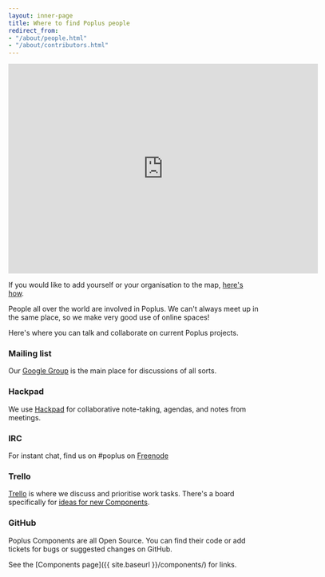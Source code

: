 ```yaml
---
layout: inner-page
title: Where to find Poplus people
redirect_from:
- "/about/people.html"
- "/about/contributors.html"
---
```


<iframe src="https://mapsengine.google.com/map/u/0/embed?mid=zIRpJTfhUk3U.kz3_0IC6HoQ4" frameborder="0" height="420" width="620"></iframe>

If you would like to add yourself or your organisation to the map, [here's how](https://github.com/ciudadanointeligente/home-poplus/wiki).

People all over the world are involved in Poplus. We can't always meet up in the same place, so we make very good use of online spaces!

Here's where you can talk and collaborate on current Poplus projects.

### Mailing list

Our [Google Group](https://groups.google.com/forum/#!forum/poplus) is the main place for discussions of all sorts.

### Hackpad

We use [Hackpad](https://popluscon.hackpad.com/) for collaborative note-taking, agendas, and notes from meetings.

### IRC

For instant chat, find us on #poplus on [Freenode](https://webchat.freenode.net/)

### Trello

[Trello](https://trello.com) is where we discuss and prioritise work tasks. There's a board specifically for [ideas for new Components](https://trello.com/b/5gGF4xrJ/ideas-for-new-poplus-components).

### GitHub

Poplus Components are all Open Source. You can find their code or add tickets for bugs or suggested changes on GitHub.

See the [Components page]({{ site.baseurl }}/components/) for links.
